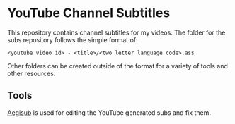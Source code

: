 # YouTube Channel Subtitles

This repository contains channel subtitles for my videos. 
The folder for the subs repository follows the simple format of:

    <youtube video id> - <title>/<two letter language code>.ass

Other folders can be created outside of the format for a variety of tools and other resources.

## Tools

[Aegisub](https://github.com/Aegisub/Aegisub) is used for editing the YouTube generated subs and fix them.
